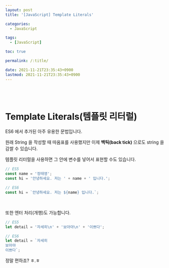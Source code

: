 ```yaml
---
layout: post
title: '[JavaScript] Template Literals'

categories:
  - JavaScript

tags:
  - [JavaScript]

toc: true

permalink: /:title/

date: 2021-11-21T23:35:43+0900
lastmod: 2021-11-21T23:35:43+0900
---
```


<br>
<br>

# Template Literals(템플릿 리터럴)

ES6 에서 추가된 아주 유용한 문법입니다.

원래 String 을 작성할 때 따옴표를 사용했지만 이제 **백틱(back tick)** 으로도 string 을 감쌀 수 있습니다.

템플릿 리터럴을 사용하면 그 안에 변수를 넣어서 표현할 수도 있습니다.

```javascript
// ES5
const name = '정태영';
const hi = '안녕하세요. 저는 ' + name + ' 입니다.';

// ES6
const hi = `안녕하세요. 저는 ${name} 입니다.`;
```

<br>

또한 엔터 처리(개행)도 가능합니다.

```javascript
// ES5
let detail = '자세히\n' + '보아야\n' + '이쁘다';

// ES6
let detail = `자세히
보아야
이쁘다`;
```

정말 편하죠? ㅎ.ㅎ
